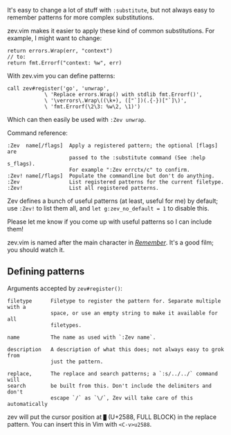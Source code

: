 It's easy to change a lot of stuff with `:substitute`, but not always easy to
remember patterns for more complex substitutions.

zev.vim makes it easier to apply these kind of common substitutions. For
example, I might want to change:

    return errors.Wrap(err, "context")
    // to:
    return fmt.Errorf("context: %w", err)

With zev.vim you can define patterns:

    call zev#register('go', 'unwrap',
                \ 'Replace errors.Wrap() with stdlib fmt.Errorf()',
                \ '\verrors\.Wrap\((\k+), (["`])(.{-})["`]\)',
                \ 'fmt.Errorf(\2\3: %w\2, \1)')

Which can then easily be used with `:Zev unwrap`.

Command reference:

    :Zev  name[/flags]  Apply a registered pattern; the optional [flags] are
                        passed to the :substitute command (See :help s_flags).
                        For example ":Zev errctx/c" to confirm.
    :Zev! name[/flags]  Populate the commandline but don't do anything.
    :Zev                List registered patterns for the current filetype.
    :Zev!               List all registered patterns.

Zev defines a bunch of useful patterns (at least, useful for me) by default; use
`:Zev!` to list them all, and `let g:zev_no_default = 1` to disable this.

Please let me know if you come up with useful patterns so I can include them!

zev.vim is named after the main character in [*Remember*][1]. It's a good film;
you should watch it.

[1]: https://en.wikipedia.org/wiki/Remember_(2015_film)


Defining patterns
-----------------

Arguments accepted by `zev#register()`:

    filetype      Filetype to register the pattern for. Separate multiple with a
                  space, or use an empty string to make it available for all
                  filetypes.

    name          The name as used with `:Zev name`.

    description   A description of what this does; not always easy to grok from
                  just the pattern.

    replace,      The replace and search patterns; a `:s/../../` command will
    search        be built from this. Don't include the delimiters and don't
                  escape `/` as `\/`, Zev will take care of this automatically

zev will put the cursor position at `█` (U+2588, FULL BLOCK) in the replace
pattern. You can insert this in Vim with `<C-v>u2588`.

